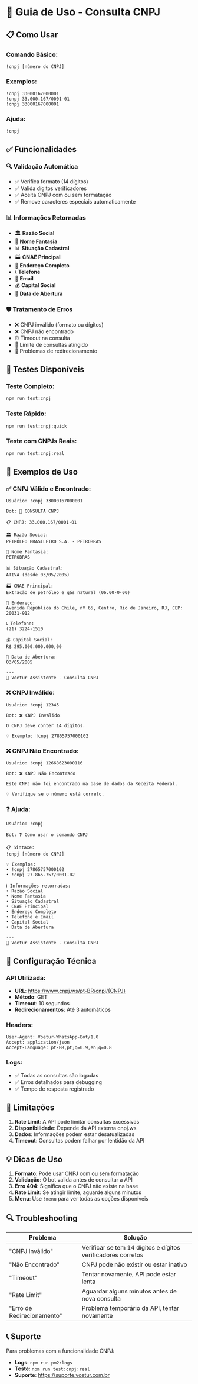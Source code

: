 # 🏢 Guia de Uso - Consulta CNPJ

## 📋 Como Usar

### Comando Básico:
```
!cnpj [número do CNPJ]
```

### Exemplos:
```
!cnpj 33000167000001
!cnpj 33.000.167/0001-01
!cnpj 33000167000001
```

### Ajuda:
```
!cnpj
```

## ✅ Funcionalidades

### 🔍 **Validação Automática**
- ✅ Verifica formato (14 dígitos)
- ✅ Valida dígitos verificadores
- ✅ Aceita CNPJ com ou sem formatação
- ✅ Remove caracteres especiais automaticamente

### 📊 **Informações Retornadas**
- 🏛️ **Razão Social**
- 🏪 **Nome Fantasia**
- 📊 **Situação Cadastral**
- 🏭 **CNAE Principal**
- 📍 **Endereço Completo**
- 📞 **Telefone**
- 📧 **Email**
- 💰 **Capital Social**
- 📅 **Data de Abertura**

### 🛡️ **Tratamento de Erros**
- ❌ CNPJ inválido (formato ou dígitos)
- ❌ CNPJ não encontrado
- ⏰ Timeout na consulta
- 🚫 Limite de consultas atingido
- 🔄 Problemas de redirecionamento

## 🧪 Testes Disponíveis

### Teste Completo:
```bash
npm run test:cnpj
```

### Teste Rápido:
```bash
npm run test:cnpj:quick
```

### Teste com CNPJs Reais:
```bash
npm run test:cnpj:real
```

## 📝 Exemplos de Uso

### ✅ **CNPJ Válido e Encontrado:**
```
Usuário: !cnpj 33000167000001

Bot: 🏢 CONSULTA CNPJ

📋 CNPJ: 33.000.167/0001-01

🏛️ Razão Social:
PETRÓLEO BRASILEIRO S.A. - PETROBRAS

🏪 Nome Fantasia:
PETROBRAS

📊 Situação Cadastral:
ATIVA (desde 03/05/2005)

🏭 CNAE Principal:
Extração de petróleo e gás natural (06.00-0-00)

📍 Endereço:
Avenida República do Chile, nº 65, Centro, Rio de Janeiro, RJ, CEP: 20031-912

📞 Telefone:
(21) 3224-1510

💰 Capital Social:
R$ 295.000.000.000,00

📅 Data de Abertura:
03/05/2005

---
🤖 Voetur Assistente - Consulta CNPJ
```

### ❌ **CNPJ Inválido:**
```
Usuário: !cnpj 12345

Bot: ❌ CNPJ Inválido

O CNPJ deve conter 14 dígitos.

💡 Exemplo: !cnpj 27865757000102
```

### ❌ **CNPJ Não Encontrado:**
```
Usuário: !cnpj 12668623000116

Bot: ❌ CNPJ Não Encontrado

Este CNPJ não foi encontrado na base de dados da Receita Federal.

💡 Verifique se o número está correto.
```

### ❓ **Ajuda:**
```
Usuário: !cnpj

Bot: ❓ Como usar o comando CNPJ

📋 Sintaxe:
!cnpj [número do CNPJ]

💡 Exemplos:
• !cnpj 27865757000102
• !cnpj 27.865.757/0001-02

ℹ️ Informações retornadas:
• Razão Social
• Nome Fantasia  
• Situação Cadastral
• CNAE Principal
• Endereço Completo
• Telefone e Email
• Capital Social
• Data de Abertura

---
🤖 Voetur Assistente - Consulta CNPJ
```

## 🔧 Configuração Técnica

### API Utilizada:
- **URL**: https://www.cnpj.ws/pt-BR/cnpj/{CNPJ}
- **Método**: GET
- **Timeout**: 10 segundos
- **Redirecionamentos**: Até 3 automáticos

### Headers:
```
User-Agent: Voetur-WhatsApp-Bot/1.0
Accept: application/json
Accept-Language: pt-BR,pt;q=0.9,en;q=0.8
```

### Logs:
- ✅ Todas as consultas são logadas
- ✅ Erros detalhados para debugging
- ✅ Tempo de resposta registrado

## 🚫 Limitações

1. **Rate Limit**: A API pode limitar consultas excessivas
2. **Disponibilidade**: Depende da API externa cnpj.ws
3. **Dados**: Informações podem estar desatualizadas
4. **Timeout**: Consultas podem falhar por lentidão da API

## 💡 Dicas de Uso

1. **Formato**: Pode usar CNPJ com ou sem formatação
2. **Validação**: O bot valida antes de consultar a API
3. **Erro 404**: Significa que o CNPJ não existe na base
4. **Rate Limit**: Se atingir limite, aguarde alguns minutos
5. **Menu**: Use `!menu` para ver todas as opções disponíveis

## 🔍 Troubleshooting

| Problema | Solução |
|----------|---------|
| "CNPJ Inválido" | Verificar se tem 14 dígitos e dígitos verificadores corretos |
| "Não Encontrado" | CNPJ pode não existir ou estar inativo |
| "Timeout" | Tentar novamente, API pode estar lenta |
| "Rate Limit" | Aguardar alguns minutos antes de nova consulta |
| "Erro de Redirecionamento" | Problema temporário da API, tentar novamente |

## 📞 Suporte

Para problemas com a funcionalidade CNPJ:
- **Logs**: `npm run pm2:logs`
- **Teste**: `npm run test:cnpj:real`
- **Suporte**: https://suporte.voetur.com.br
